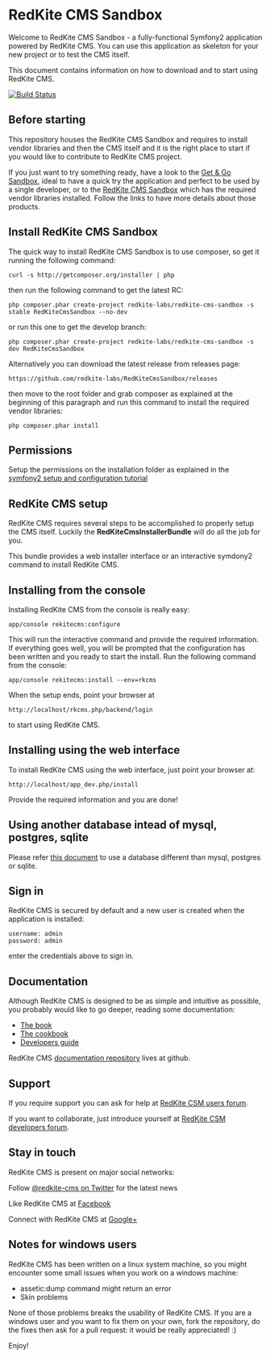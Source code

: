 RedKite CMS Sandbox
===================
Welcome to RedKite CMS Sandbox - a fully-functional Symfony2 application powered by 
RedKite CMS. You can use this application as skeleton for  your new project or to test 
the CMS itself.

This document contains information on how to download and to start using RedKite CMS.

[![Build Status](https://secure.travis-ci.org/redkite-labs/RedKiteCmsSandbox.png)](http://travis-ci.org/redkite-labs/RedKiteCmsSandbox)

Before starting
---------------
This repository houses the RedKite CMS Sandbox and requires to install vendor libraries 
and then the CMS itself and it is the right place to start if you would like to contribute 
to RedKite CMS project.

If you just want to try something ready, have a look to the [Get & Go Sandbox](http://redkite-labs.com/download-get-and-go-redkite-cms-sandbox),
ideal to have a quick try the application and perfect to be used by a single developer, or
to the [RedKite CMS Sandbox](http://redkite-labs.com/download-redkite-cms-sandbox) which has the
required vendor libraries installed. Follow the links to have more details about those products.


Install RedKite CMS Sandbox
---------------------------
The quick way to install RedKite CMS Sandbox is to use composer, so get it running
the following command:

    curl -s http://getcomposer.org/installer | php

then run the following command to get the latest RC:

    php composer.phar create-project redkite-labs/redkite-cms-sandbox -s stable RedKiteCmsSandbox --no-dev

or run this one to get the develop branch:

    php composer.phar create-project redkite-labs/redkite-cms-sandbox -s dev RedKiteCmsSandbox

Alternatively you can download the latest release from releases page:

    https://github.com/redkite-labs/RedKiteCmsSandbox/releases

then move to the root folder and grab composer as explained at the beginning of this paragraph 
and run this command to install the required vendor libraries:

    php composer.phar install


Permissions
-----------
Setup the permissions on the installation folder as explained in the [symfony2 setup and configuration
tutorial](http://symfony.com/doc/current/book/installation.html#configuration-and-setup)


RedKite CMS setup
-----------------
RedKite CMS requires several steps to be accomplished to properly setup the CMS itself. Luckily
the **RedKiteCmsInstallerBundle** will do all the job for you. 

This bundle provides a web installer interface or an interactive symdony2 command to install 
RedKite CMS.

Installing from the console
---------------------------
Installing RedKite CMS from the console is really easy:

    app/console rekitecms:configure

This will run the interactive command and provide the required information. If everything goes well,
you will be prompted that the configuration has been written and you ready to start the install. Run
the following command from the console:
    
    app/console rekitecms:install --env=rkcms

When the setup ends, point your browser at

    http://localhost/rkcms.php/backend/login

to start using RedKite CMS.


Installing using the web interface
----------------------------------
To install RedKite CMS using the web interface, just point your browser at:

    http://localhost/app_dev.php/install

Provide the required information and you are done! 


Using another database intead of mysql, postgres, sqlite
--------------------------------------------------------

Please refer [this document](http://redkitelabs/rkcms_dev.php/backend/en/download-redkite-cms-sandbox#use-another-database-instead-of-mysql-postgres-or-sqlite) to use a database different than mysql, postgres or sqlite.

Sign in
-------
RedKite CMS is secured by default and a new user is created when the application is 
installed:

    username: admin
    password: admin

enter the credentials above to sign in.


Documentation
-------------
Although RedKite CMS is designed to be as simple and intuitive as possible, you probably 
would like to go deeper, reading some documentation:

- [The book](http://redkite-labs.com/getting-started-with-redkite-cms)
- [The cookbook](http://redkite-labs.com/redkite-cms-practical-manual-part-1)
- [Developers guide](http://redkite-labs.com/getting-started-contributing-to-redkite-cms)

RedKite CMS [documentation repository](https://github.com/redkite-labs/redkitecms-docs)
lives at github.


Support
-------
If you require support you can ask for help at [RedKite CSM users forum](https://groups.google.com/forum/?hl=it#!forum/redkitecms-users).

If you want to collaborate, just introduce yourself at [RedKite CSM developers forum](https://groups.google.com/forum/?hl=it#!forum/redkitecms-dev).


Stay in touch
-------------
RedKite CMS is present on major social networks:

Follow [@redkite-cms on Twitter](https://twitter.com/redkitecms) for the latest news

Like RedKite CMS at [Facebook](https://www.facebook.com/redkitecms)

Connect with RedKite CMS at [Google+](https://plus.google.com/103994964006724386514)


Notes for windows users
-----------------------
RedKite CMS has been written on a linux system machine, so you might encounter some small issues when
you work on a windows machine:

- assetic:dump command might return an error
- Skin problems

None of those problems breaks the usability of RedKite CMS. If you are a windows user and you want
to fix them on your own, fork the repository, do the fixes then ask for a pull request: it would be really
appreciated! :)

Enjoy!
